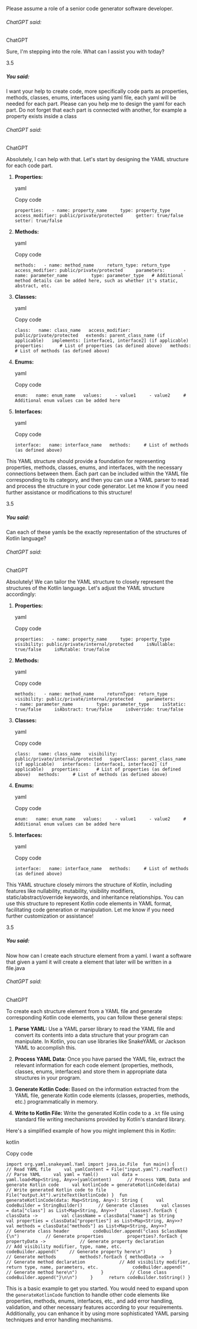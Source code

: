 Please assume a role of a senior code generator software developer.

###### ChatGPT said:

ChatGPT

Sure, I'm stepping into the role. What can I assist you with today?

3.5

##### You said:

I want your help to create code, more specifically code parts as properties, methods, classes, enums, interfaces using yaml file, each yaml will be needed for each part. Please can you help me to design the yaml for each part. Do not forget that each part is connected with another, for example a property exists inside a class

###### ChatGPT said:

ChatGPT

Absolutely, I can help with that. Let's start by designing the YAML structure for each code part.

1. **Properties:**
    
    yaml
    
    Copy code
    
    `properties:   - name: property_name     type: property_type     access_modifier: public/private/protected     getter: true/false     setter: true/false`
    
2. **Methods:**
    
    yaml
    
    Copy code
    
    `methods:   - name: method_name     return_type: return_type     access_modifier: public/private/protected     parameters:       - name: parameter_name         type: parameter_type   # Additional method details can be added here, such as whether it's static, abstract, etc.`
    
3. **Classes:**
    
    yaml
    
    Copy code
    
    `class:   name: class_name   access_modifier: public/private/protected   extends: parent_class_name (if applicable)   implements: [interface1, interface2] (if applicable)   properties:      # List of properties (as defined above)   methods:     # List of methods (as defined above)`
    
4. **Enums:**
    
    yaml
    
    Copy code
    
    `enum:   name: enum_name   values:     - value1     - value2     # Additional enum values can be added here`
    
5. **Interfaces:**
    
    yaml
    
    Copy code
    
    `interface:   name: interface_name   methods:     # List of methods (as defined above)`
    

This YAML structure should provide a foundation for representing properties, methods, classes, enums, and interfaces, with the necessary connections between them. Each part can be included within the YAML file corresponding to its category, and then you can use a YAML parser to read and process the structure in your code generator. Let me know if you need further assistance or modifications to this structure!

3.5

##### You said:

Can each of these yamls be the exactly representation of the structures of Kotlin language?

###### ChatGPT said:

ChatGPT

Absolutely! We can tailor the YAML structure to closely represent the structures of the Kotlin language. Let's adjust the YAML structure accordingly:

1. **Properties:**
    
    yaml
    
    Copy code
    
    `properties:   - name: property_name     type: property_type     visibility: public/private/internal/protected     isNullable: true/false     isMutable: true/false`
    
2. **Methods:**
    
    yaml
    
    Copy code
    
    `methods:   - name: method_name     returnType: return_type     visibility: public/private/internal/protected     parameters:       - name: parameter_name         type: parameter_type     isStatic: true/false     isAbstract: true/false     isOverride: true/false`
    
3. **Classes:**
    
    yaml
    
    Copy code
    
    `class:   name: class_name   visibility: public/private/internal/protected   superClass: parent_class_name (if applicable)   interfaces: [interface1, interface2] (if applicable)   properties:      # List of properties (as defined above)   methods:     # List of methods (as defined above)`
    
4. **Enums:**
    
    yaml
    
    Copy code
    
    `enum:   name: enum_name   values:     - value1     - value2     # Additional enum values can be added here`
    
5. **Interfaces:**
    
    yaml
    
    Copy code
    
    `interface:   name: interface_name   methods:     # List of methods (as defined above)`
    

This YAML structure closely mirrors the structure of Kotlin, including features like nullability, mutability, visibility modifiers, static/abstract/override keywords, and inheritance relationships. You can use this structure to represent Kotlin code elements in YAML format, facilitating code generation or manipulation. Let me know if you need further customization or assistance!

3.5

##### You said:

Now how can I create each structure element from a yaml. I want a software that given a yaml it will create a element that later will be written in a file.java

###### ChatGPT said:

ChatGPT

To create each structure element from a YAML file and generate corresponding Kotlin code elements, you can follow these general steps:

1. **Parse YAML:** Use a YAML parser library to read the YAML file and convert its contents into a data structure that your program can manipulate. In Kotlin, you can use libraries like SnakeYAML or Jackson YAML to accomplish this.
    
2. **Process YAML Data:** Once you have parsed the YAML file, extract the relevant information for each code element (properties, methods, classes, enums, interfaces) and store them in appropriate data structures in your program.
    
3. **Generate Kotlin Code:** Based on the information extracted from the YAML file, generate Kotlin code elements (classes, properties, methods, etc.) programmatically in memory.
    
4. **Write to Kotlin File:** Write the generated Kotlin code to a `.kt` file using standard file writing mechanisms provided by Kotlin's standard library.
    

Here's a simplified example of how you might implement this in Kotlin:

kotlin

Copy code

`import org.yaml.snakeyaml.Yaml import java.io.File  fun main() {     // Read YAML file     val yamlContent = File("input.yaml").readText()      // Parse YAML     val yaml = Yaml()     val data = yaml.load<Map<String, Any>>(yamlContent)      // Process YAML Data and generate Kotlin code     val kotlinCode = generateKotlinCode(data)      // Write generated Kotlin code to file     File("output.kt").writeText(kotlinCode) }  fun generateKotlinCode(data: Map<String, Any>): String {     val codeBuilder = StringBuilder()      // Generate classes     val classes = data["class"] as List<Map<String, Any>>?     classes?.forEach { classData ->         val className = classData["name"] as String         val properties = classData["properties"] as List<Map<String, Any>>?         val methods = classData["methods"] as List<Map<String, Any>>?          // Generate class header         codeBuilder.append("class $className {\n")          // Generate properties         properties?.forEach { propertyData ->             // Generate property declaration             // Add visibility modifier, type, name, etc.             codeBuilder.append("    // Generate property here\n")         }          // Generate methods         methods?.forEach { methodData ->             // Generate method declaration             // Add visibility modifier, return type, name, parameters, etc.             codeBuilder.append("    // Generate method here\n")         }          // Close class         codeBuilder.append("}\n\n")     }      return codeBuilder.toString() }`

This is a basic example to get you started. You would need to expand upon the `generateKotlinCode` function to handle other code elements like properties, methods, enums, interfaces, etc., and add error handling, validation, and other necessary features according to your requirements. Additionally, you can enhance it by using more sophisticated YAML parsing techniques and error handling mechanisms.